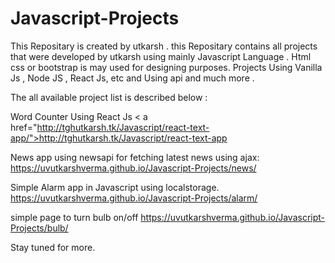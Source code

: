 # Javascript-Projects

This Repositary is created by utkarsh .
this Repositary contains all projects that were developed by utkarsh using mainly Javascript Language .
Html css or bootstrap is may used for designing purposes.
Projects Using Vanilla Js , Node JS , React Js, etc and Using api and much more .

The all available project list is described below :


Word Counter Using React Js 
< a href="http://tghutkarsh.tk/Javascript/react-text-app/">http://tghutkarsh.tk/Javascript/react-text-app</a>



 News app using newsapi for fetching latest news using ajax:
<a href= "https://uvutkarshverma.github.io/Javascript-Projects/news/">https://uvutkarshverma.github.io/Javascript-Projects/news/</a>

 Simple Alarm app in Javascript using localstorage.
<a href= "https://uvutkarshverma.github.io/Javascript-Projects/alarm/">https://uvutkarshverma.github.io/Javascript-Projects/alarm/</a>

 simple page to turn bulb on/off
<a href= "https://uvutkarshverma.github.io/Javascript-Projects/bulb/">https://uvutkarshverma.github.io/Javascript-Projects/bulb/</a>


Stay tuned for more.
